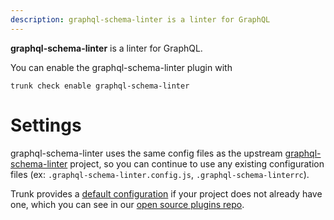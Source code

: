 ```yaml
---
description: graphql-schema-linter is a linter for GraphQL
---
```


**graphql-schema-linter** is a linter for GraphQL.

You can enable the graphql-schema-linter plugin with

```shell
trunk check enable graphql-schema-linter
```

# Settings

graphql-schema-linter uses the same config files as the
upstream [graphql-schema-linter](https://github.com/cjoudrey/graphql-schema-linter#readme) project, so you can continue to use any
existing configuration files (ex: `.graphql-schema-linter.config.js`, `.graphql-schema-linterrc`).
    

Trunk provides a [default configuration](https://github.com/trunk-io/plugins/tree/main/linters/graphql-schema-linter) if your project does not already have one,
which you can see in our [open source plugins repo](https://github.com/trunk-io/plugins/tree/main).
